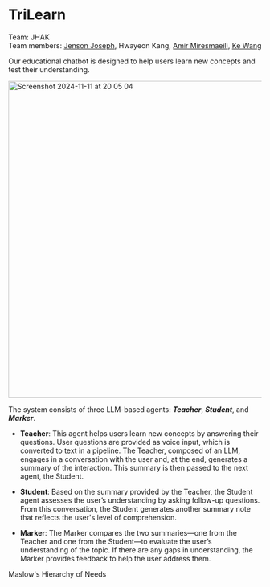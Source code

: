 # TriLearn

Team: JHAK <br/>
Team members: [Jenson Joseph](https://github.com/JJsupercoder), Hwayeon Kang, [Amir Miresmaeili](https://github.com/amirfarjam), [Ke Wang](https://github.com/Vicky-0256)

Our educational chatbot is designed to help users learn new concepts and test their understanding.

<img width="632" alt="Screenshot 2024-11-11 at 20 05 04" src="https://github.com/user-attachments/assets/4aa748ae-3791-42a8-8c77-176260eb97f5">

The system consists of three LLM-based agents: ***Teacher***, ***Student***, and ***Marker***.

- **Teacher**: This agent helps users learn new concepts by answering their questions. User questions are provided as voice input, which is converted to text in a pipeline. The Teacher, composed of an LLM, engages in a conversation with the user and, at the end, generates a summary of the interaction. This summary is then passed to the next agent, the Student.

- **Student**: Based on the summary provided by the Teacher, the Student agent assesses the user’s understanding by asking follow-up questions. From this conversation, the Student generates another summary note that reflects the user's level of comprehension.

- **Marker**: The Marker compares the two summaries—one from the Teacher and one from the Student—to evaluate the user’s understanding of the topic. If there are any gaps in understanding, the Marker provides feedback to help the user address them.

Maslow's Hierarchy of Needs
